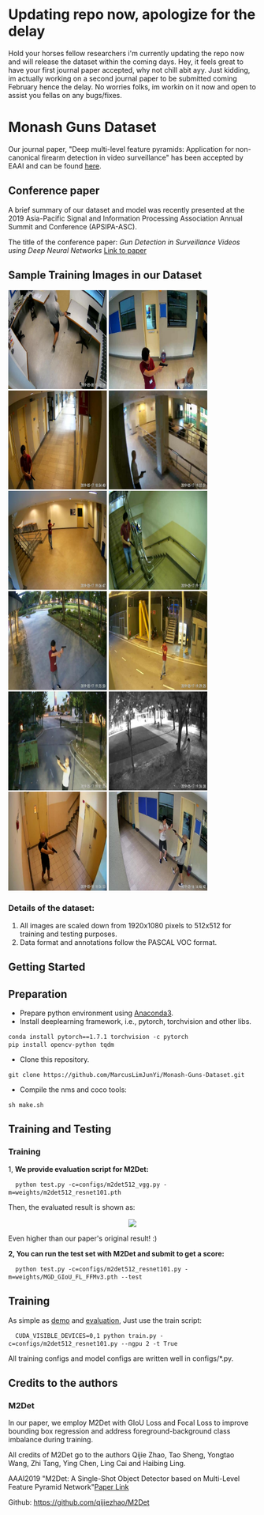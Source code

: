 # Updating repo now, apologize for the delay
Hold your horses fellow researchers i'm currently updating the repo now and will release the dataset within the coming days. Hey, it feels great to have your first journal paper accepted, why not chill abit ayy. Just kidding, im actually working on a second journal paper to be submitted coming February hence the delay. No worries folks, im workin on it now and open to assist you fellas on any bugs/fixes. 
  
# Monash Guns Dataset
Our journal paper, "Deep multi-level feature pyramids: Application for non-canonical firearm detection in video surveillance" has been accepted by EAAI and can be found [here](https://www.sciencedirect.com/science/article/abs/pii/S0952197620303456). 

## Conference paper
A brief summary of our dataset and model was recently presented at the 2019 Asia-Pacific Signal and Information Processing Association Annual Summit and Conference (APSIPA-ASC).

The title of the conference paper: *Gun Detection in Surveillance Videos using Deep Neural Networks* [Link to paper](https://marcuslimjunyi.github.io/papers/Gun%20Detection%20in%20Surveillance%20Videos%20using%20Deep%20Neural%20Networks.pdf)

## Sample Training Images in our Dataset
<img src="/images/pistol_1.jpg" width="200"> <img src="/images/pistol_1268.jpg" width="200"> <img src="/images/pistol_1476.jpg" width="200"> <img src="/images/pistol_1511.jpg" width="200"> <img src="/images/pistol_1574.jpg" width="200"> <img src="/images/pistol_1659.jpg" width="200"> <img src="/images/pistol_1931.jpg" width="200"> <img src="/images/pistol_2023.jpg" width="200"> <img src="/images/pistol_2038.jpg" width="200"> <img src="/images/pistol_2078.jpg" width="200"> <img src="/images/pistol_2730.jpg" width="200"> <img src="/images/pistol_318.jpg" width="200">

### Details of the dataset:
1) All images are scaled down from 1920x1080 pixels to 512x512 for training and testing purposes.
2) Data format and annotations follow the PASCAL VOC format.

## Getting Started
## Preparation
- Prepare python environment using [Anaconda3](https://www.anaconda.com/download/).
- Install deeplearning framework, i.e., pytorch, torchvision and other libs.

```Shell
conda install pytorch==1.7.1 torchvision -c pytorch
pip install opencv-python tqdm
```
- Clone this repository.
```Shell
git clone https://github.com/MarcusLimJunYi/Monash-Guns-Dataset.git
```
- Compile the nms and coco tools:

```Shell
sh make.sh
```

## Training and Testing
### Training
1, **We provide evaluation script for M2Det:**
```Shell
  python test.py -c=configs/m2det512_vgg.py -m=weights/m2det512_resnet101.pth
```
Then, the evaluated result is shown as:

<div align=center><img src="imgs/vis/eval_result.png" width="450" hegiht="163" align=center />

<div align=left>

 Even higher than our paper's original result! :)

**2, You can run the test set with M2Det and submit to get a score:**
```Shell
  python test.py -c=configs/m2det512_resnet101.py -m=weights/MGD_GIoU_FL_FFMv3.pth --test
```

## Training

As simple as [demo](#Demo) and [evaluation](#Evaluation), Just use the train script:
```Shell
  CUDA_VISIBLE_DEVICES=0,1 python train.py -c=configs/m2det512_resnet101.py --ngpu 2 -t True
```
All training configs and model configs are written well in configs/*.py.

## Credits to the authors
### M2Det
In our paper, we employ M2Det with GIoU Loss and Focal Loss to improve bounding box regression and address foreground-background class imbalance during training.

All credits of M2Det go to the authors Qijie Zhao, Tao Sheng, Yongtao Wang, Zhi Tang, Ying Chen, Ling Cai and Haibing Ling.

AAAI2019 "M2Det: A Single-Shot Object Detector based on Multi-Level Feature Pyramid Network"[Paper Link](https://qijiezhao.github.io/imgs/m2det.pdf)

Github: https://github.com/qijiezhao/M2Det

